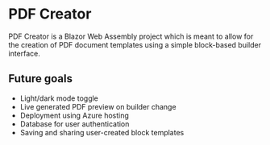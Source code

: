 # PDF Creator

PDF Creator is a Blazor Web Assembly project which is meant to allow for the creation of PDF document templates using a simple block-based builder interface.


## Future goals

- Light/dark mode toggle
- Live generated PDF preview on builder change
- Deployment using Azure hosting
- Database for user authentication
- Saving and sharing user-created block templates
